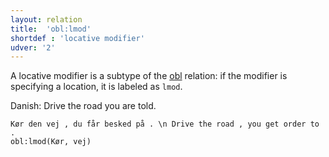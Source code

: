 ```yaml
---
layout: relation
title:  'obl:lmod'
shortdef : 'locative modifier'
udver: '2'
---
```


A locative modifier is a subtype of the [obl]() relation: if the modifier is specifying a location, it is labeled as `lmod`.

Danish: Drive the road you are told.

~~~ sdparse
Kør den vej , du får besked på . \n Drive the road , you get order to .
obl:lmod(Kør, vej)
~~~

<!-- Interlanguage links updated So kvě 14 19:04:04 CEST 2022 -->
